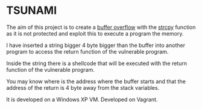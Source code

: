 # TSUNAMI

The aim of this project is to create a [buffer overflow](https://en.wikipedia.org/wiki/Buffer_overflow) with the [strcpy](https://www.tutorialspoint.com/c_standard_library/c_function_strcpy.htm) function as it is not protected and exploit this to execute a program the memory.

I have inserted a string bigger 4 byte bigger than the buffer into another program to access the return function of the vulnerable program.

Inside the string there is a shellcode that will be executed with the return function of the vulnerable program.

You may know where is the address where the buffer starts and that the address of the return is 4 byte away from the stack variables.

It is developed on a Windows XP VM. Developed on Vagrant.

